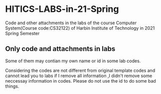 # HITICS-LABS-in-21-Spring
Code and other attachments in the labs of the course Computer System(Course code:CS32122)  of Harbin Institute of Technology in 2021 Spring Semester

## Only code and attachments in labs
Some of them may contian my own name or id in some lab codes.

Considering the codes are not different from original template codes and cannot lead you to labs if I remove all information ,I didn't remove some neccessay information in codes.
Please do not use the id to do some bad things. 
